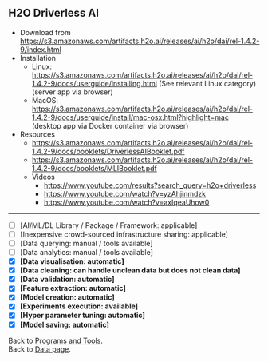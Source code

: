 ## H2O Driverless AI

- Download from https://s3.amazonaws.com/artifacts.h2o.ai/releases/ai/h2o/dai/rel-1.4.2-9/index.html
- Installation
  - Linux:  https://s3.amazonaws.com/artifacts.h2o.ai/releases/ai/h2o/dai/rel-1.4.2-9/docs/userguide/installing.html (See relevant Linux category) (server app via browser)
  - MacOS:  https://s3.amazonaws.com/artifacts.h2o.ai/releases/ai/h2o/dai/rel-1.4.2-9/docs/userguide/install/mac-osx.html?highlight=mac (desktop app via Docker container via browser)
- Resources
    - https://s3.amazonaws.com/artifacts.h2o.ai/releases/ai/h2o/dai/rel-1.4.2-9/docs/booklets/DriverlessAIBooklet.pdf
    - https://s3.amazonaws.com/artifacts.h2o.ai/releases/ai/h2o/dai/rel-1.4.2-9/docs/booklets/MLIBooklet.pdf
    - Videos
        - https://www.youtube.com/results?search_query=h2o+driverless
        - https://www.youtube.com/watch?v=yzAhjinmdzk
        - https://www.youtube.com/watch?v=axIqeaUhow0

---

- [ ] [AI/ML/DL Library / Package / Framework: applicable]
- [ ] [Inexpensive crowd-sourced infrastructure sharing: applicable]
- [ ] [Data querying: manual / tools available] 
- [ ] [Data analytics: manual / tools available] 
- [x] **[Data visualisation: automatic]**
- [x] **[Data cleaning: can handle unclean data but does not clean data]** 
- [x] **[Data validation: automatic]** 
- [x] **[Feature extraction: automatic]** 
- [x] **[Model creation: automatic]** 
- [x] **[Experiments execution: available]**
- [x] **[Hyper parameter tuning: automatic]**
- [x] **[Model saving: automatic]**

Back to [Programs and Tools](./programs-and-tools.md#programs-and-tools). <br/>
Back to [Data page](./README.md#data).